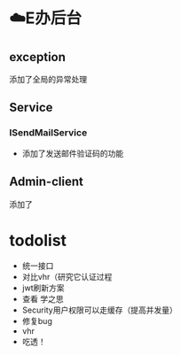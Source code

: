 # ☁️E办后台
## exception
添加了全局的异常处理
## Service
### ISendMailService
- 添加了发送邮件验证码的功能
## Admin-client
添加了
# todolist
- 统一接口
- 对比vhr（研究它认证过程
- jwt刷新方案
- 查看 学之思
- Security用户权限可以走缓存（提高并发量）
- 修复bug
- vhr
- 吃透！